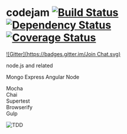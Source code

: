 codejam [![Build Status](https://travis-ci.org/sinkingshriek/codejam.svg?branch=master)](https://travis-ci.org/sinkingshriek/codejam) [![Dependency Status](https://gemnasium.com/sinkingshriek/codejam.svg)](https://gemnasium.com/sinkingshriek/codejam) [![Coverage Status](https://img.shields.io/coveralls/sinkingshriek/codejam.svg)](https://coveralls.io/r/sinkingshriek/codejam)
=======
[![Gitter](https://badges.gitter.im/Join Chat.svg)](https://gitter.im/sinkingshriek/codejam?utm_source=badge&utm_medium=badge&utm_campaign=pr-badge&utm_content=badge)

node.js and related

Mongo
Express
Angular
Node

Mocha  
Chai  
Supertest  
Browserify  
Gulp


![TDD](https://pbs.twimg.com/media/Bx13LdQCYAE8CBO.jpg)
